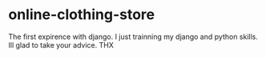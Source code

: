 # online-clothing-store
The first expirence with django.
I just trainning my django and python skills.
Ill glad to take your advice.
THX

